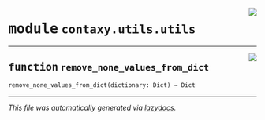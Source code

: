 <!-- markdownlint-disable -->

<a href="https://github.com/ml-tooling/contaxy/blob/main/backend/src/contaxy/utils/utils.py#L0"><img align="right" style="float:right;" src="https://img.shields.io/badge/-source-cccccc?style=flat-square"></a>

# <kbd>module</kbd> `contaxy.utils.utils`





---

<a href="https://github.com/ml-tooling/contaxy/blob/main/backend/src/contaxy/utils/utils.py#L4"><img align="right" style="float:right;" src="https://img.shields.io/badge/-source-cccccc?style=flat-square"></a>

## <kbd>function</kbd> `remove_none_values_from_dict`

```python
remove_none_values_from_dict(dictionary: Dict) → Dict
```








---

_This file was automatically generated via [lazydocs](https://github.com/ml-tooling/lazydocs)._
